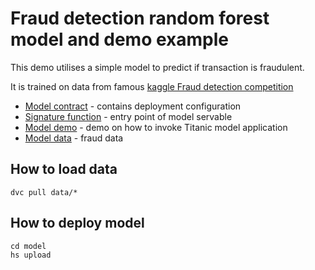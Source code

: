 # Fraud detection random forest model and demo example

This demo utilises a simple model to predict if transaction is fraudulent. 

It is trained on data from famous [kaggle Fraud detection competition](https://www.kaggle.com/ntnu-testimon/paysim1)

- [Model contract](model/serving.yaml) - contains deployment configuration
- [Signature function](model/src/func_main.py) - entry point of model servable
- [Model demo](demo/Fraud_Demo.ipynb) - demo on how to invoke Titanic model application
- [Model data](data) - fraud data
## How to load data
```commandline
dvc pull data/*
```
## How to deploy model

```commandline
cd model
hs upload
```